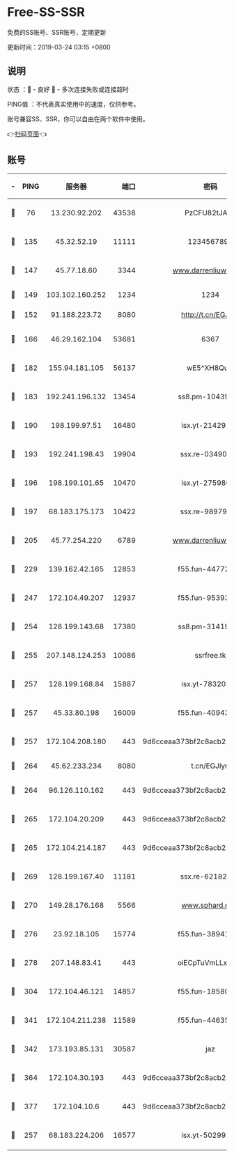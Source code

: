 # Free-SS-SSR

免费的SS账号、SSR账号，定期更新

更新时间：2019-03-24 03:15 +0800

## 说明

状态     ：🙂 - 良好 🙁 - 多次连接失败或连接超时

PING值   ：不代表真实使用中的速度，仅供参考。

账号兼容SS、SSR，你可以自由在两个软件中使用。

👉[扫码页面](https://liesauer.github.io/Free-SS-SSR/)👈

## 账号

|-|PING|服务器|端口|密码|加密方式|区域|
|:----:|:----:|:-----:|-----:|:----:|:----:|:----:|
|🙂|76|13.230.92.202|43538|PzCFU82tJAdZ|aes-256-cfb|JP|
|🙂|135|45.32.52.19|11111|1234567890|aes-256-cfb|JP|
|🙂|147|45.77.18.60|3344|www.darrenliuwei.com|aes-256-cfb|JP|
|🙂|149|103.102.160.252|1234|1234|rc4-md5|JP|
|🙂|152|91.188.223.72|8080|http://t.cn/EGJIyrl|rc4-md5|RU|
|🙂|166|46.29.162.104|53681|6367|aes-128-ctr|RU|
|🙂|182|155.94.181.105|56137|wE5^XH8Quw|aes-256-cfb|US|
|🙂|183|192.241.196.132|13454|ss8.pm-10439574|aes-256-cfb|US|
|🙂|190|198.199.97.51|16480|isx.yt-21429161|aes-256-cfb|US|
|🙂|193|192.241.198.43|19904|ssx.re-03490817|aes-256-cfb|US|
|🙂|196|198.199.101.65|10470|isx.yt-27598689|aes-256-cfb|US|
|🙂|197|68.183.175.173|10422|ssx.re-98979654|aes-256-cfb|US|
|🙂|205|45.77.254.220|6789|www.darrenliuwei.com|aes-256-cfb|SG|
|🙂|229|139.162.42.165|12853|f55.fun-44772761|aes-256-cfb|SG|
|🙂|247|172.104.49.207|12937|f55.fun-95393089|aes-256-cfb|SG|
|🙂|254|128.199.143.68|17380|ss8.pm-31419663|aes-256-cfb|SG|
|🙂|255|207.148.124.253|10086|ssrfree.tk|aes-256-cfb|SG|
|🙂|257|128.199.168.84|15887|isx.yt-78320366|aes-256-cfb|SG|
|🙂|257|45.33.80.198|16009|f55.fun-40943567|aes-256-cfb|US|
|🙂|257|172.104.208.180|443|9d6cceaa373bf2c8acb22e60b6a58be6|aes-256-cfb|US|
|🙂|264|45.62.233.234|8080|t.cn/EGJIyrl|rc4-md5|CA|
|🙂|264|96.126.110.162|443|9d6cceaa373bf2c8acb22e60b6a58be6|aes-256-cfb|US|
|🙂|265|172.104.20.209|443|9d6cceaa373bf2c8acb22e60b6a58be6|aes-256-cfb|US|
|🙂|265|172.104.214.187|443|9d6cceaa373bf2c8acb22e60b6a58be6|aes-256-cfb|US|
|🙂|269|128.199.167.40|11181|ssx.re-62182209|aes-256-cfb|SG|
|🙂|270|149.28.176.168|5566|www.sphard.com|aes-256-cfb|AU|
|🙂|276|23.92.18.105|15774|f55.fun-38941724|aes-256-cfb|US|
|🙂|278|207.148.83.41|443|oiECpTuVmLLxk4Ts|aes-256-cfb|AU|
|🙂|304|172.104.46.121|14857|f55.fun-18580153|aes-256-cfb|SG|
|🙂|341|172.104.211.238|11589|f55.fun-44635800|aes-256-cfb|US|
|🙂|342|173.193.85.131|30587|jaz|aes-256-cfb|US|
|🙂|364|172.104.30.193|443|9d6cceaa373bf2c8acb22e60b6a58be6|aes-256-cfb|US|
|🙂|377|172.104.10.6|443|9d6cceaa373bf2c8acb22e60b6a58be6|aes-256-cfb|US|
|🙂|257|68.183.224.206|16577|isx.yt-50299273|aes-256-cfb|SG|
